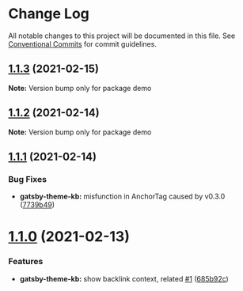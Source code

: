 # Change Log

All notable changes to this project will be documented in this file.
See [Conventional Commits](https://conventionalcommits.org) for commit guidelines.

## [1.1.3](https://github.com/hikerpig/gatsby-project-kb/compare/demo@1.1.2...demo@1.1.3) (2021-02-15)

**Note:** Version bump only for package demo





## [1.1.2](https://github.com/hikerpig/gatsby-project-kb/compare/demo@1.1.1...demo@1.1.2) (2021-02-14)

**Note:** Version bump only for package demo





## [1.1.1](https://github.com/hikerpig/gatsby-project-kb/compare/demo@1.1.0...demo@1.1.1) (2021-02-14)


### Bug Fixes

* **gatsby-theme-kb:** misfunction in AnchorTag caused by v0.3.0 ([7739b49](https://github.com/hikerpig/gatsby-project-kb/commit/7739b496866eb6573dad0600fa252cd292aa1348))





# [1.1.0](https://github.com/hikerpig/gatsby-project-kb/compare/demo@1.0.3...demo@1.1.0) (2021-02-13)


### Features

* **gatsby-theme-kb:** show backlink context, related [#1](https://github.com/hikerpig/gatsby-project-kb/issues/1) ([685b92c](https://github.com/hikerpig/gatsby-project-kb/commit/685b92c3970116cc593581f52ecc6e0b66b0c146))
